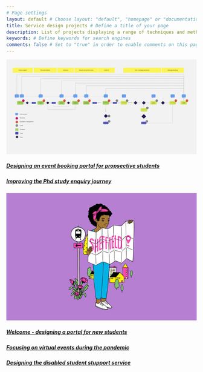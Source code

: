 ```yaml
---
# Page settings
layout: default # Choose layout: "default", "homepage" or "documentation-archive"
title: Service design projects # Define a title of your page
description: List of projects displaying a range of techniques and methods to create great services and products # Define a description of your page
keywords: # Define keywords for search engines
comments: false # Set to "true" in order to enable comments on this page. Make sure you properly setup "disqus_forum_shortname" variable in "_config.yml"
---
```


![My Image](images/eventjourneys.png)

##### [Designing an event booking portal for propsective students](portfolio/events.md)

##### [Improving the Phd study enquiry journey](portfolio/projPGR.md) </br>

![My Image](images/explore.jpg)
##### [Welcome - designing a portal for new students](portfolio/welcome.md)

##### [Focusing on virtual events during the pandemic](portfolio/virtualopen.md)

##### [Designing the disabled student stupport service](portfolio/dss.md)











